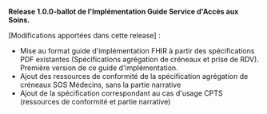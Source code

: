 **Release 1.0.0-ballot de l'Implémentation Guide Service d'Accès aux Soins.**

[Modifications apportées dans cette release] :

* Mise au format guide d'implémentation FHIR à partir des spécifications PDF existantes (Spécifications agrégation de créneaux et prise de RDV). Première version de ce guide d'implémentation.
* Ajout des ressources de conformité de la spécification agrégation de créneaux SOS Médecins, sans la partie narrative
* Ajout de la spécification correspondant au cas d'usage CPTS (ressources de conformité et partie narrative)
